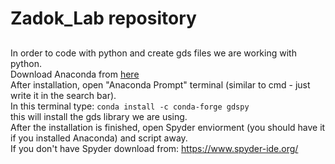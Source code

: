 # Zadok_Lab repository  
## 

In order to code with python and create gds files we are working with python.  
Download Anaconda from [here]([url](https://www.anaconda.com/))   
After installation, open "Anaconda Prompt" terminal (similar to cmd - just write it in the search bar).  
In this terminal type: `conda install -c conda-forge gdspy`  
this will install the gds library we are using.  
After the installation is finished, open Spyder enviorment (you should have it if you installed Anaconda) and script away.  
If you don't have Spyder download from: https://www.spyder-ide.org/  
